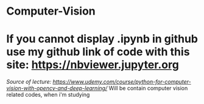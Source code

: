 # Computer-Vision

# If you cannot display .ipynb in github use my github link of code with this site: https://nbviewer.jupyter.org

*Source of lecture: https://www.udemy.com/course/python-for-computer-vision-with-opencv-and-deep-learning/*
Will be contain computer vision related codes, when i'm studying
